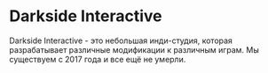 # Darkside Interactive

Darkside Interactive - это небольшая инди-студия, которая разрабатывает различные модификации к различным играм. Мы существуем с 2017 года и все ещё не умерли. 
